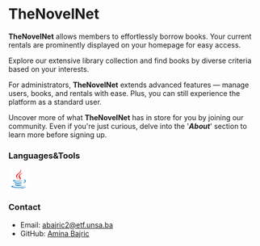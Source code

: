 # TheNovelNet

**TheNovelNet** allows members to effortlessly borrow books. Your current rentals are prominently displayed on your homepage for easy access.

Explore our extensive library collection and find books by diverse criteria based on your interests.

For administrators, **TheNovelNet** extends advanced features — manage users, books, and rentals with ease. Plus, you can still experience the platform as a standard user.

Uncover more of what **TheNovelNet** has in store for you by joining our community. Even if you're just curious, delve into the '***About***' section to learn more before signing up.
### Languages&Tools
<p align="left"> <a href="https://www.java.com" target="_blank" rel="noreferrer"> <img src="https://raw.githubusercontent.com/devicons/devicon/master/icons/java/java-original.svg" alt="java" width="40" height="40"/> </a> </p>

### Contact
- Email: [abajric2@etf.unsa.ba](mailto:abajric2@etf.unsa.ba)
- GitHub: [Amina Bajric](https://github.com/abajric2/)

